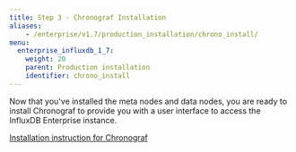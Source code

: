 ```yaml
---
title: Step 3 - Chronograf Installation
aliases:
    - /enterprise/v1.7/production_installation/chrono_install/
menu:
  enterprise_influxdb_1_7:
    weight: 20
    parent: Production installation
    identifier: chrono_install
---
```


Now that you've installed the meta nodes and data nodes, you are ready to install Chronograf
to provide you with a user interface to access the InfluxDB Enterprise instance.

[Installation instruction for Chronograf](/chronograf/latest/introduction/installation/)
